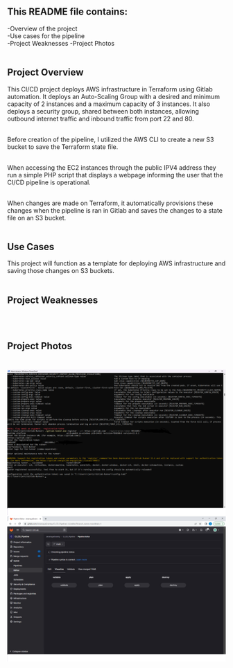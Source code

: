 <br>

## This README file contains:
-Overview of the project <br>
-Use cases for the pipeline<br>
-Project Weaknesses
-Project Photos<br><br>

## Project Overview
This CI/CD project deploys AWS infrastructure in Terraform using Gitlab automation. It deploys an Auto-Scaling Group with a desired and minimum capacity of 2 instances and a maximum capacity of 3 instances. It also deploys a security group, shared between both instances, allowing outbound internet traffic and inbound traffic from port 22 and 80.<br><br>

Before creation of the pipeline, I utilized the AWS CLI to create a new S3 bucket to save the Terraform state file.<br><br>
 

When accessing the EC2 instances through the public IPV4 address they run a simple PHP script that displays a webpage informing the user that the CI/CD pipeline is operational. <br><br>

When changes are made on Terraform, it automatically provisions these changes when the pipeline is ran in Gitlab and saves the changes to a state file on an S3 bucket. <br><br>

## Use Cases
This project will function as a template for deploying AWS infrastructure and saving those changes on S3 buckets.<br><br> 

## Project Weaknesses
<br><br>

## Project Photos <br><br>
![photos](photos/screenshot1.png)
![photos](photos/screenshot2.png)
